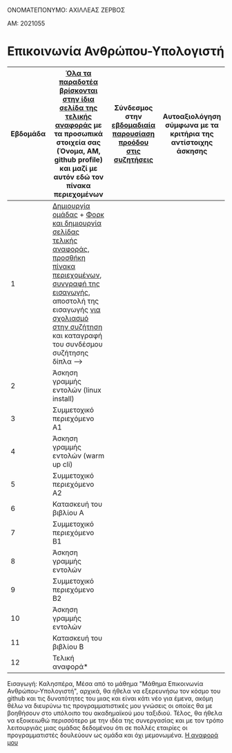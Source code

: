 ΟΝΟΜΑΤΕΠΟΝΥΜΟ: ΑΧΙΛΛΕΑΣ ΖΕΡΒΟΣ

ΑΜ: 2021055

# Επικοινωνία Ανθρώπου-Υπολογιστή

| Εβδομάδα | [Όλα τα παραδοτέα βρίσκονται στην ίδια σελίδα της τελικής αναφοράς](https://courses-ionio.github.io/help/deliverables/) με τα προσωπικά στοιχεία σας (Όνομα, ΑΜ, github profile) και μαζί με αυτόν εδώ τον πίνακα περιεχομένων | Σύνδεσμος στην [εβδομαδιαία παρουσίαση προόδου στις συζητήσεις](https://github.com/courses-ionio/help/discussions/categories/show-and-tell) | Αυτοαξιολόγηση σύμφωνα με τα κριτήρια της αντίστοιχης άσκησης |
| --- | --- | --- | --- |
| 1 |  [Δημιουργία ομάδας](https://github.com/courses-ionio/hci/discussions/1794) + [Φορκ και δημιουργία σελίδας τελικής αναφοράς](https://courses-ionio.github.io/help/guide/), [προσθήκη πίνακα περιεχομένων](https://raw.githubusercontent.com/courses-ionio/hci/master/README.md), [συγγραφή της εισαγωγής](https://courses-ionio.github.io/help/intro/), αποστολή της εισαγωγής [για σχολιασμό στην συζήτηση](https://github.com/courses-ionio/help/discussions/categories/show-and-tell) και καταγραφή του συνδέσμου συζήτησης δίπλα --> | | |
| 2 | Άσκηση γραμμής εντολών (linux install) | | |
| 3 | Συμμετοχικό περιεχόμενο A1 | | |
| 4 | Άσκηση γραμμής εντολών (warm up cli) | | |
| 5 | Συμμετοχικό περιεχόμενο A2 | | |
| 6 | Κατασκευή του βιβλίου Α | | |
| 7 | Συμμετοχικό περιεχόμενο B1 | | |
| 8 | Άσκηση γραμμής εντολών | | |
| 9 | Συμμετοχικό περιεχόμενο B2 | | |
| 10 | Άσκηση γραμμής εντολών | | |
| 11 | Κατασκευή του βιβλίου Β | | |
| 12 | Τελική αναφορά* | | |

Εισαγωγή:
Καλησπέρα,
Μέσα από το μάθημα "Μάθημα Επικοινωνία Ανθρώπου-Υπολογιστή", αρχικά, θα ήθελα να εξερευνήσω τον κόσμο του github και τις δυνατότητες του μιας και είναι κάτι νέο για έμενα, ακόμη θέλω να διευρύνω τις προγραμματιστικές μου γνώσεις οι οποίες θα με βοηθήσουν στο υπόλοιπο του ακαδημαϊκού μου ταξιδιού. Τέλος, θα ήθελα να εξοικειωθώ περισσότερο με την ιδέα της συνεργασίας και με τον τρόπο λειτουργιάς μιας ομάδας δεδομένου ότι σε πολλές εταιρίες οι προγραμματιστές δουλεύουν ως ομάδα και όχι μεμονωμένα.
[Η αναφορά μου](https://github.com/Axileaszervos/hci/edit/master/projects/2021055/README.md)
